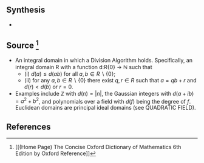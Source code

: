 ## Synthesis
- 
## Source [^1]
- An integral domain in which a Division Algorithm holds. Specifically, an integral domain R with a function d:R\{0} $\to$ $\mathbb{N}$ such that
	- (i) $d(a) \le d(ab)$ for all $a,b \in R\backslash\{0\}$;
	- (ii) for any $a,b \in R \backslash \{0\}$ there exist $q,r \in R$ such that $a = qb + r$ and $d(r) < d(b)$ or $r = 0.$
- Examples include $\mathbb{Z}$ with $d(n) = |n|$, the Gaussian integers with $d(a+ib) = a^2+b^2$, and polynomials over a field with $d(f)$ being the degree of $f$. Euclidean domains are principal ideal domains (see QUADRATIC FIELD).
## References

[^1]: [[(Home Page) The Concise Oxford Dictionary of Mathematics 6th Edition by Oxford Reference]]